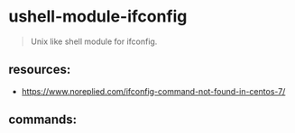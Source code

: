 # ushell-module-ifconfig
> Unix like shell module for ifconfig.

## resources:
+ https://www.noreplied.com/ifconfig-command-not-found-in-centos-7/


## commands:
